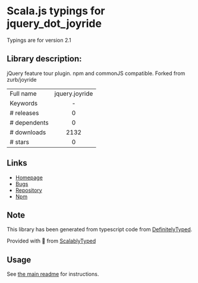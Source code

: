 
# Scala.js typings for jquery_dot_joyride

Typings are for version 2.1

## Library description:
jQuery feature tour plugin. npm and commonJS compatible. Forked from zurb/joyride

|                    |                 |
| ------------------ | :-------------: |
| Full name          | jquery.joyride |
| Keywords           | - |
| # releases         | 0 |
| # dependents       | 0 |
| # downloads        | 2132 |
| # stars            | 0 |

## Links
- [Homepage](https://github.com/chmanie/joyride#readme)
- [Bugs](https://github.com/chmanie/joyride/issues)
- [Repository](https://github.com/chmanie/joyride)
- [Npm](https://www.npmjs.com/package/jquery.joyride)
    


## Note
This library has been generated from typescript code from [DefinitelyTyped](https://definitelytyped.org).

Provided with :purple_heart: from [ScalablyTyped](https://github.com/oyvindberg/ScalablyTyped)

## Usage
See [the main readme](../../readme.md) for instructions.


